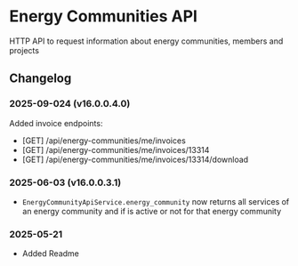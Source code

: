# Energy Communities API

HTTP API to request information about energy communities, members and projects

## Changelog

### 2025-09-024 (v16.0.0.4.0)

Added invoice endpoints:

- [GET] /api/energy-communities/me/invoices
- [GET] /api/energy-communities/me/invoices/13314
- [GET] /api/energy-communities/me/invoices/13314/download

### 2025-06-03 (v16.0.0.3.1)

- `EnergyCommunityApiService.energy_community` now returns all services of an energy
  community and if is active or not for that energy community

### 2025-05-21

- Added Readme
